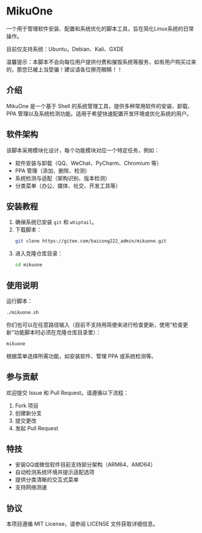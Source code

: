 # MikuOne

一个用于管理软件安装、配置和系统优化的脚本工具，旨在简化Linux系统的日常操作。

目前仅支持系统：Ubuntu，Debian、Kali、GXDE

温馨提示：本脚本不会向每位用户提供付费和摧毁系统等服务，如有用户购买过来的，那您已被上当受骗！建议请各位擦亮眼睛！！

## 介绍

MikuOne 是一个基于 Shell 的系统管理工具，提供多种常用软件的安装、卸载、PPA 管理以及系统检测功能。适用于希望快速配置开发环境或优化系统的用户。

## 软件架构

该脚本采用模块化设计，每个功能模块对应一个特定任务，例如：

- 软件安装与卸载（QQ、WeChat、PyCharm、Chromium 等）
- PPA 管理（添加、删除、检测）
- 系统检测与适配（架构识别、版本检测）
- 分类菜单（办公、媒体、社交、开发工具等）

## 安装教程

1. 确保系统已安装 `git` 和 `whiptail`。
2. 下载脚本：
   ```bash
   git clone https://gitee.com/baicong222_admin/mikuone.git
   ```
3. 进入克隆仓库目录：
   ```bash
   cd mikuone
   ```

## 使用说明

运行脚本：
```bash
./mikuone.sh
```

你们也可以在任意路径输入（目前不支持用简便来进行检查更新，使用“检查更新”功能脚本时必须在克隆仓库目录里）：
```bash
mikuone
```

根据菜单选择所需功能，如安装软件、管理 PPA 或系统检测等。

## 参与贡献

欢迎提交 Issue 和 Pull Request。请遵循以下流程：

1. Fork 项目
2. 创建新分支
3. 提交更改
4. 发起 Pull Request

## 特技

- 安装QQ或微信软件目前支持部分架构（ARM64、AMD64）
- 自动检测系统环境并提示适配选项
- 提供分类清晰的交互式菜单
- 支持网络测速

## 协议

本项目遵循 MIT License，请参阅 LICENSE 文件获取详细信息。
